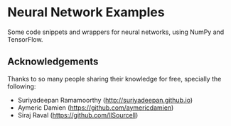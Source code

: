 # Neural Network Examples
Some code snippets and wrappers for neural networks, using NumPy and TensorFlow.

## Acknowledgements

Thanks to so many people sharing their knowledge for free, specially the following:
 * Suriyadeepan Ramamoorthy (http://suriyadeepan.github.io)
 * Aymeric Damien (https://github.com/aymericdamien)
 * Siraj Raval (https://github.com/llSourcell)

